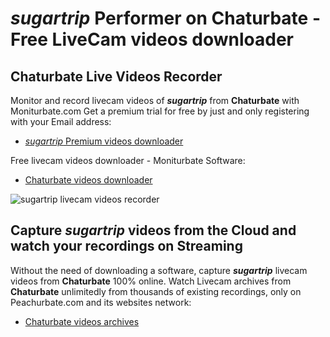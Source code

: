 # _sugartrip_ Performer on Chaturbate - Free LiveCam videos downloader

## Chaturbate Live Videos Recorder

Monitor and record livecam videos of **_sugartrip_** from **Chaturbate** with Moniturbate.com
Get a premium trial for free by just and only registering with your Email address:
* [_sugartrip_ Premium videos downloader](https://moniturbate.com/request-demo-licence-key.html)

Free livecam videos downloader - Moniturbate Software:
* [Chaturbate videos downloader](https://moniturbate.com/moniturbate-download-software.html)

![_sugartrip_ livecam videos recorder](https://peachurnet.com/templates/moniturbate-software.png)


## Capture _sugartrip_ videos from the Cloud and watch your recordings on Streaming

Without the need of downloading a software, capture **_sugartrip_** livecam videos from **Chaturbate** 100% online.
Watch Livecam archives from **Chaturbate** unlimitedly from thousands of existing recordings, only on Peachurbate.com and its websites network:
* [Chaturbate videos archives](https://peachurnet.com/)